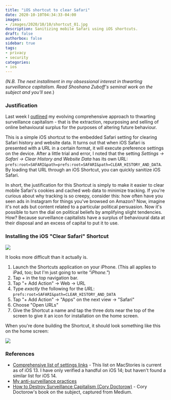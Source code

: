 ```yaml
---
title: "iOS shortcut to clear Safari"
date: 2020-10-10T04:34:33-04:00
images:
- /images/2020/10/10/shortcut_01.jpg
description: Sanitizing mobile Safari using iOS shortcuts.
draft: false
authorbox: false
sidebar: true
tags:
- privacy
- security
categories:
- ios
---
```

_(N.B. The next installment in my obsessional interest in thwarting surveillance capitalism. Read Shoshana Zuboff's seminal work on the subject and you'll see._)

### Justification

Last week I [outlined](/2020/10/04/my-macos-and-ios-security-setup-update-2020/) my evolving comprehensive approach to thwarting surveillance capitalism - that is the extraction, repurposing and selling of online behavioural surplus for the purposes of altering future behaviour. 

This is a simple iOS shortcut to the embedded Safari setting for clearing Safari history and website data. It turns out that when iOS Safari is presented with a URL in a certain format, it will execute preference settings on the device. After a little trial and error, I noted that the setting _Settings → Safari → Clear History and Website Data_ has its own URL:  `prefs:root=SAFARI&path=prefs:root=SAFARI&path=CLEAR_HISTORY_AND_DATA`. By loading that URL through an iOS Shortcut, you can quickly sanitize iOS Safari.

In short, the justification for this Shortcut is simply to make it easier to clear mobile Safari's cookies and cached web data to minimize tracking. If you're curious about why tracking is so creepy, consider this: how often have you seen ads in Instagram for things you've browsed on Amazon? Now, imagine it's not ads but content related to a particular political persuasion. Now it's possible to turn the dial on political beliefs by amplifying slight tendencies. How? Because surveillance capitalists have a surplus of behavioural data at their disposal and an excess of capital to put it to use.

### Installing the iOS "Clear Safari" Shortcut

![](/images/2020/10/10/shortcut_01.jpg)

It looks more difficult than it actually is.

1. Launch the Shortcuts application on your iPhone. (This all applies to iPad, too; but I'm just going to write _"iPhone."_)
2. Tap + in the top navigation bar.
3. Tap "+ Add Action" → Web → URL
4. Type _exactly_ the following for the _URL_: `prefs:root=SAFARI&path=CLEAR_HISTORY_AND_DATA` 
5. Tap "+ Add Action" → "Apps" on the next view → "Safari"
6. Choose "Open URLs"
7. Give the Shortcut a name and tap the three dots near the top of the screen to give it an icon for installation on the home screen.

When you're done building the Shortcut, it should look something like this on the home screen:

![](/images/2020/10/10/homescreen.jpg)

### References

- [Comprehensive list of settings links](https://www.macstories.net/ios/a-comprehensive-guide-to-all-120-settings-urls-supported-by-ios-and-ipados-13-1/) - This list on MacStories is current as of iOS 13. I have only verified a handful on iOS 14; but haven't found a similar list for iOS 14. 
- [My anti-surveillance practices](/2020/10/04/my-macos-and-ios-security-setup-update-2020/)
- [How to Destroy Surveillance Capitalism (Cory Doctorow)](/attachments/2020/10/10/destroy_surveillance.pdf) - Cory Doctorow's book on the subject, captured from Medium. 